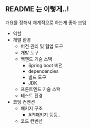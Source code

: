 
## README 는 이렇게..! 

개요를 정해서 체계적으로 하는게 좋아 보임

- 역할 
- 개발 환경
	- 버전 관리 및 협업 도구
	- 개발 도구
	- 백엔드 기술 스택
		- Spring boot 버전
		- dependencies
		- 빌드 도구
		- JDK
	- 프론트엔드 기술 스택
	- 테스트 환경
- 코딩 컨벤션
	- 패키지 구조
		- API패키지 등등..
	- 코드 컨벤션